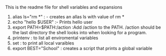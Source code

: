 This is the readme file for shell variables and expansions
1. alias ls="rm *" : - creates an allas ls with value of rm *
2. echo "hello $USER" :- Prints hello user
3. export PATH=$PATH:/action :Add /action to the PATH. /action should be the last directory the shell looks into when looking for a program.
4. printenv : to list all enviromental variables
5. set : to print all local varaibles
6. export BEST="School" : creates a script that prints a global variable
